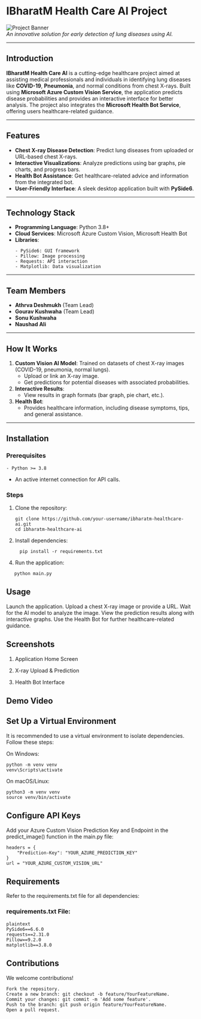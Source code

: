 # IBharatM Health Care AI Project

![Project Banner](https://via.placeholder.com/1200x400.png?text=IBharatM+Health+Care+AI)  
*An innovative solution for early detection of lung diseases using AI.*

---

## Introduction

**IBharatM Health Care AI** is a cutting-edge healthcare project aimed at assisting medical professionals and individuals in identifying lung diseases like **COVID-19**, **Pneumonia**, and normal conditions from chest X-rays. Built using **Microsoft Azure Custom Vision Service**, the application predicts disease probabilities and provides an interactive interface for better analysis. The project also integrates the **Microsoft Health Bot Service**, offering users healthcare-related guidance.

---

## Features
- **Chest X-ray Disease Detection**: Predict lung diseases from uploaded or URL-based chest X-rays.
- **Interactive Visualizations**: Analyze predictions using bar graphs, pie charts, and progress bars.
- **Health Bot Assistance**: Get healthcare-related advice and information from the integrated bot.
- **User-Friendly Interface**: A sleek desktop application built with **PySide6**.

---

## Technology Stack
- **Programming Language**: Python 3.8+
- **Cloud Services**: Microsoft Azure Custom Vision, Microsoft Health Bot
- **Libraries**:
  ```
  - PySide6: GUI framework
  - Pillow: Image processing
  - Requests: API interaction
  - Matplotlib: Data visualization
  ```

---

## Team Members
- **Athrva Deshmukh** (Team Lead)  
- **Gourav Kushwaha** (Team Lead)  
- **Sonu Kushwaha**  
- **Naushad Ali**

---

## How It Works
1. **Custom Vision AI Model**: Trained on datasets of chest X-ray images (COVID-19, pneumonia, normal lungs).
   - Upload or link an X-ray image.
   - Get predictions for potential diseases with associated probabilities.
2. **Interactive Results**:
   - View results in graph formats (bar graph, pie chart, etc.).
3. **Health Bot**:
   - Provides healthcare information, including disease symptoms, tips, and general assistance.

---

## Installation

### Prerequisites
```
- Python >= 3.8
```
- An active internet connection for API calls.

### Steps
1. Clone the repository:
   ```
   git clone https://github.com/your-username/ibharatm-healthcare-ai.git
   cd ibharatm-healthcare-ai
   ```
2.  Install dependencies:
```
     pip install -r requirements.txt
```
4. Run the application:
```
   python main.py
```

## Usage
Launch the application.
Upload a chest X-ray image or provide a URL.
Wait for the AI model to analyze the image.
View the prediction results along with interactive graphs.
Use the Health Bot for further healthcare-related guidance.

## Screenshots
1. Application Home Screen

2. X-ray Upload & Prediction

3. Health Bot Interface

## Demo Video

##  Set Up a Virtual Environment
It is recommended to use a virtual environment to isolate dependencies. Follow these steps:

On Windows:
```
python -m venv venv
venv\Scripts\activate
```

On macOS/Linux:
```
python3 -m venv venv
source venv/bin/activate
```


## Configure API Keys
Add your Azure Custom Vision Prediction Key and Endpoint in the predict_image() function in the main.py file:
```
headers = {
    "Prediction-Key": "YOUR_AZURE_PREDICTION_KEY"
}
url = "YOUR_AZURE_CUSTOM_VISION_URL"
```

## Requirements
Refer to the requirements.txt file for all dependencies:

### **requirements.txt File:**
```
plaintext
PySide6==6.6.0
requests==2.31.0
Pillow==9.2.0
matplotlib==3.8.0
```

## Contributions
We welcome contributions!
```
Fork the repository.
Create a new branch: git checkout -b feature/YourFeatureName.
Commit your changes: git commit -m 'Add some feature'.
Push to the branch: git push origin feature/YourFeatureName.
Open a pull request.
```
